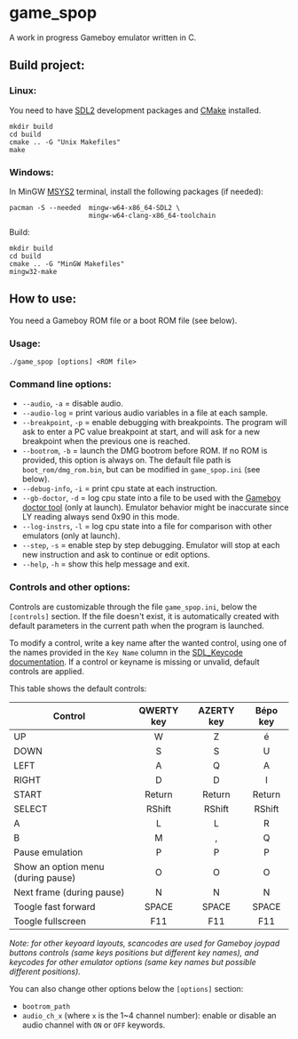 # game_spop
A work in progress Gameboy emulator written in C.

## Build project:

### Linux:

You need to have [SDL2](https://wiki.libsdl.org/SDL2/Installation) development packages and [CMake](https://cmake.org/) installed.

```console
mkdir build
cd build
cmake .. -G "Unix Makefiles"
make
```

### Windows:

In MinGW [MSYS2](https://www.msys2.org/) terminal, install the following packages (if needed):
```console
pacman -S --needed  mingw-w64-x86_64-SDL2 \
                    mingw-w64-clang-x86_64-toolchain  
```
Build:
```console
mkdir build
cd build
cmake .. -G "MinGW Makefiles"
mingw32-make
```

## How to use:

You need a Gameboy ROM file or a boot ROM file (see below).

### Usage:
```console
./game_spop [options] <ROM file>
```

### Command line options:
* `--audio`, `-a`           = disable audio.
* `--audio-log`             = print various audio variables in a file at each sample.
* `--breakpoint`, `-p`      = enable debugging with breakpoints. The program will
                              ask to enter a PC value breakpoint at start, and will
                              ask for a new breakpoint when the previous one is
                              reached.
* `--bootrom`, `-b`         = launch the DMG bootrom before ROM. If no ROM is
                              provided, this option is always on. The default file path is
                              `boot_rom/dmg_rom.bin`, but can be modified in `game_spop.ini` 
                              (see below).
* `--debug-info`, `-i`      = print cpu state at each instruction.
* `--gb-doctor`, `-d`       = log cpu state into a file to be used with the [Gameboy
                            doctor tool](https://github.com/robert/gameboy-doctor) (only at launch).
                            Emulator behavior might be inaccurate since LY reading always send 0x90 in
                            this mode.
* `--log-instrs`, `-l`  = log cpu state into a file for comparison with other
                        emulators (only at launch).
* `--step`, `-s`        = enable step by step debugging. Emulator will stop
                          at each new instruction and ask to continue or edit options.
* `--help`, `-h`        = show this help message and exit.

### Controls and other options:

Controls are customizable through the file `game_spop.ini`, below the `[controls]` section. If the file doesn't exist, it is 
automatically created with default parameters in the current path when the program is launched.

To modify a control, write a key name after the wanted control, using one of the names provided in the
`Key Name` column in the [SDL_Keycode documentation](https://wiki.libsdl.org/SDL2/SDL_Keycode). If a control
or keyname is missing or unvalid, default controls are applied.

This table shows the default controls:

Control                             | QWERTY key | AZERTY key | Bépo key
---                                 | :---:      | :---:      | :---:
UP                                  | W          | Z          | é
DOWN                                | S          | S          | U
LEFT                                | A          | Q          | A
RIGHT                               | D          | D          | I
START                               | Return     | Return     | Return
SELECT                              | RShift     | RShift     | RShift
A                                   | L          | L          | R
B                                   | M          | ,          | Q
Pause emulation                     | P          | P          | P
Show an option menu (during pause)  | O          | O          | O
Next frame (during pause)           | N          | N          | N
Toogle fast forward                 | SPACE      | SPACE      | SPACE
Toogle fullscreen                   | F11        | F11        | F11

*Note: for other keyoard layouts, scancodes are used for Gameboy joypad buttons controls (same keys positions 
but different key names), and keycodes for other emulator options (same key names but possible different positions).*

You can also change other options below the `[options]` section:
* `bootrom_path`
* `audio_ch_x` (where `x` is the 1~4 channel number): enable or disable an audio channel with `ON` or `OFF` keywords.
